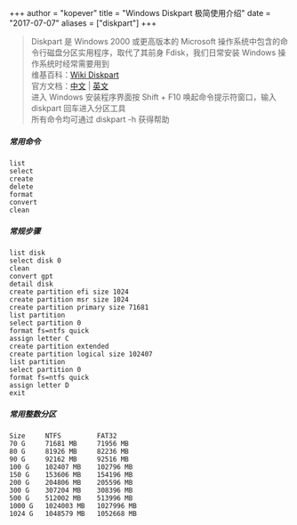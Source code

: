 +++
author = "kopever"
title = "Windows Diskpart 极简使用介绍"
date = "2017-07-07"
aliases = ["diskpart"]
+++

> Diskpart 是 Windows 2000 或更高版本的 Microsoft 操作系统中包含的命令行磁盘分区实用程序，取代了其前身 Fdisk，我们日常安装 Windows 操作系统时经常需要用到  
> 维基百科：<a href="https://en.wikipedia.org/wiki/Diskpart" target="_blank">Wiki Diskpart</a>  
> 官方文档：<a href="https://docs.microsoft.com/zh-cn/windows-server/administration/windows-commands/diskpart" target="_blank">中文</a> | <a href="https://docs.microsoft.com/en-us/windows-server/administration/windows-commands/diskpart" target="_blank">英文</a>  
> 进入 Windows 安装程序界面按 Shift + F10 唤起命令提示符窗口，输入 diskpart 回车进入分区工具  
> 所有命令均可通过 diskpart -h 获得帮助  

##### 常用命令

``` diskpart
list
select
create
delete
format
convert
clean
```

##### 常规步骤

``` diskpart
list disk
select disk 0
clean
convert gpt
detail disk
create partition efi size 1024
create partition msr size 1024
create partition primary size 71681
list partition
select partition 0
format fs=ntfs quick
assign letter C
create partition extended
create partition logical size 102407
list partition
select partition 0
format fs=ntfs quick
assign letter D
exit
```

##### 常用整数分区

``` diskpart
Size     NTFS         FAT32
70 G     71681 MB     71956 MB
80 G     81926 MB     82236 MB
90 G     92162 MB     92516 MB
100 G    102407 MB    102796 MB
150 G    153606 MB    154196 MB
200 G    204806 MB    205596 MB
300 G    307204 MB    308396 MB
500 G    512002 MB    513996 MB
1000 G   1024003 MB   1027996 MB
1024 G   1048579 MB   1052668 MB
```
